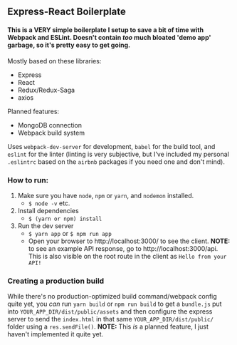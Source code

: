 ## Express-React Boilerplate

#### This is a VERY simple boilerplate I setup to save a bit of time with Webpack and ESLint. Doesn't contain _too_ much bloated 'demo app' garbage, so it's pretty easy to get going.

Mostly based on these libraries:
* Express
* React
* Redux/Redux-Saga
* axios

Planned features:
* MongoDB connection
* Webpack build system

Uses `webpack-dev-server` for development, `babel` for the build tool, and `eslint` for the linter (linting is very subjective, but I've included my personal `.eslintrc` based on the `airbnb` packages if you need one and don't mind).

### How to run:
  1. Make sure you have `node`, `npm` or `yarn`, and `nodemon` installed.
      * `$ node -v` etc.
  2. Install dependencies
      * `$ (yarn or npm) install`
  3. Run the dev server
      * `$ yarn app` or `$ npm run app`
      * Open your browser to http://localhost:3000/ to see the client. **NOTE:** to see an example API response, go to http://localhost:3000/api. This is also visible on the root route in the client as `Hello from your API!`

### Creating a production build

While there's no production-optimized build command/webpack config quite yet, you _can_ run `yarn build` or `npm run build` to get a `bundle.js` put into `YOUR_APP_DIR/dist/public/assets` and then configure the express server to send the `index.html` in that same `YOUR_APP_DIR/dist/public/` folder using a `res.sendFile()`. **NOTE:** This _is_ a planned feature, I just haven't implemented it quite yet.